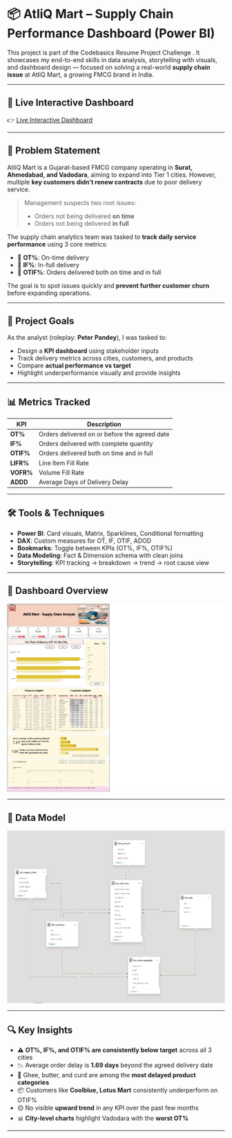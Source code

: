 # 📦 AtliQ Mart – Supply Chain Performance Dashboard (Power BI)

This project is part of the Codebasics Resume Project Challenge . It showcases my end-to-end skills in data analysis, storytelling with visuals, and dashboard design — focused on solving a real-world **supply chain issue** at AtliQ Mart, a growing FMCG brand in India.

---

## 🔗 Live Interactive Dashboard

👉 [Live Interactive Dashboard](https://project.novypro.com/zCrZKF)



---

## 🧠 Problem Statement

AtliQ Mart is a Gujarat-based FMCG company operating in **Surat, Ahmedabad, and Vadodara**, aiming to expand into Tier 1 cities. However, multiple **key customers didn’t renew contracts** due to poor delivery service.

> Management suspects two root issues:
> - Orders not being delivered **on time**
> - Orders not being delivered **in full**

The supply chain analytics team was tasked to **track daily service performance** using 3 core metrics:

- 📍 **OT%**: On-time delivery
- 📍 **IF%**: In-full delivery
- 📍 **OTIF%**: Orders delivered both on time and in full

The goal is to spot issues quickly and **prevent further customer churn** before expanding operations.

---

## 🎯 Project Goals

As the analyst (roleplay: **Peter Pandey**), I was tasked to:

- Design a **KPI dashboard** using stakeholder inputs
- Track delivery metrics across cities, customers, and products
- Compare **actual performance vs target**
- Highlight underperformance visually and provide insights

---

## 📊 Metrics Tracked

| KPI     | Description |
|---------|-------------|
| **OT%** | Orders delivered on or before the agreed date |
| **IF%** | Orders delivered with complete quantity |
| **OTIF%** | Orders delivered both on time and in full |
| **LIFR%** | Line Item Fill Rate |
| **VOFR%** | Volume Fill Rate |
| **ADDD** | Average Days of Delivery Delay |

---

## 🛠️ Tools & Techniques

- **Power BI**: Card visuals, Matrix, Sparklines, Conditional formatting
- **DAX**: Custom measures for OT, IF, OTIF, ADOD
- **Bookmarks**: Toggle between KPIs (OT%, IF%, OTIF%)
- **Data Modeling**: Fact & Dimension schema with clean joins
- **Storytelling**: KPI tracking → breakdown → trend → root cause view

---

## 📸 Dashboard Overview

<img src="Dashboard.jpg" width="800">

---

## 🧾 Data Model

<img src="Data Model.png" height="400">

---

## 🔍 Key Insights

- ⚠️ **OT%, IF%, and OTIF% are consistently below target** across all 3 cities
- 📉 Average order delay is **1.69 days** beyond the agreed delivery date
- 🧈 Ghee, butter, and curd are among the **most delayed product categories**
- 📦 Customers like **Coolblue, Lotus Mart** consistently underperform on OTIF%
- 🟡 No visible **upward trend** in any KPI over the past few months
- 📊 **City-level charts** highlight Vadodara with the **worst OT%**

---


